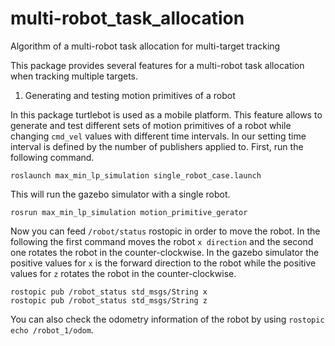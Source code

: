 # multi-robot_task_allocation
Algorithm of a multi-robot task allocation for multi-target tracking

This package provides several features for a multi-robot task allocation when tracking multiple targets.

1. Generating and testing motion primitives of a robot

In this package turtlebot is used as a mobile platform. This feature allows to generate and test different sets of motion primitives of a robot while changing `cmd_vel` values with different time intervals. In our setting time interval is defined by the number of publishers applied to. First, run the following command.

```
roslaunch max_min_lp_simulation single_robot_case.launch
```

This will run the gazebo simulator with a single robot.

```
rosrun max_min_lp_simulation motion_primitive_gerator
```

Now you can feed `/robot/status` rostopic in order to move the robot. In the following the first command moves the robot `x direction` and the second one rotates the robot in the counter-clockwise. In the gazebo simulator the positive values for `x` is the forward direction to the robot while the positive values for `z` rotates the robot in the counter-clockwise.

```
rostopic pub /robot_status std_msgs/String x
rostopic pub /robot_status std_msgs/String z
```

You can also check the odometry information of the robot by using `rostopic echo /robot_1/odom`.
